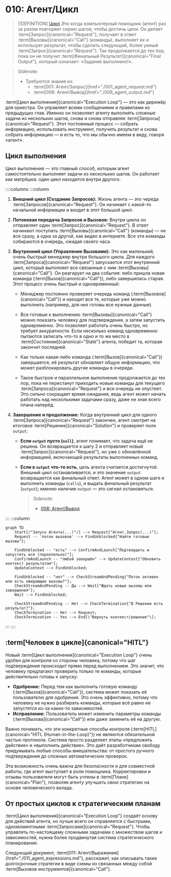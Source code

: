 # 010: Агент/Цикл

> [!DEFINITION] [Цикл](./000_glossary.md)
> Это когда компьютерный помощник (агент) раз за разом повторяет серию шагов, чтобы достичь цели. Он делает :term[Запрос]{canonical="Request"}, получает в ответ :term[Вызовы]{canonical="Call"} (команды), выполняет их и использует результат, чтобы сделать следующий, более умный :term[Запрос]{canonical="Request"}. Так продолжается до тех пор, пока он не получит :term[Финальный Результат]{canonical="Final Output"}, который означает: «Задание выполнено!».

> Sidenote:
> - Требуются знания из:
>   - :term[001: Агент/Запрос]{href="./001_agent_request.md"}
>   - :term[008: Агент/Вывод]{href="./008_agent_output.md"}

:term[Цикл выполнения]{canonical="Execution Loop"} — это как дирижёр для оркестра. Он управляет всеми сообщениями и правилами из предыдущих глав. Именно он позволяет агенту выполнять сложные задачи из нескольких шагов, снова и снова отправляя :term[Запросы]{canonical="Request"}. Этот постоянный процесс — собрать информацию, использовать инструмент, получить результат и снова собрать информацию — и есть то, что мы обычно имеем в виду, говоря «агент».

## Цикл выполнения

Цикл выполнения — это главный способ, которым агент самостоятельно выполняет задачи из нескольких шагов. Он работает как матрёшка: один цикл находится внутри другого.

::::columns
:::column

1.  **Внешний цикл (Создание Запросов):** Жизнь агента — это череда :term[Запросов]{canonical="Request"}. Он начинает с какой-то начальной информации и входит в этот большой цикл.
2.  **Потоковая передача Запросов и Вызовов:** Внутри цикла он отправляет один :term[Запрос]{canonical="Request"}. В ответ начинают поступать :term[Вызовы]{canonical="Call"} (команды) — не все сразу, а одна за другой, как видео в интернете. Все эти команды собираются в очередь, ожидая своего часа.
3.  **Внутренний цикл (Управление Вызовами):** Это как маленький, очень быстрый менеджер внутри большого цикла. Для каждого :term[Запроса]{canonical="Request"} запускается этот внутренний цикл, который выполняет все связанные с ним :term[Вызовы]{canonical="Call"}. Он реагирует на два события: либо пришла новая команда (:term[Вызов]{canonical="Call"}), либо завершилась старая. Этот процесс очень быстрый и одновременный:
    - Менеджер постоянно проверяет очередь команд (:term[Вызовов]{canonical="Call"}) и находит все те, которые уже можно выполнить (например, для них готовы все нужные данные).
    - Все готовые к выполнению :term[Вызовы]{canonical="Call"} можно показать человеку для подтверждения, а затем запустить одновременно. Это позволяет работать очень быстро, но требует аккуратности. Если несколько команд одновременно пытаются записать что-то в одно и то же место в :term[Состоянии]{canonical="State"} агента, победит та, которая закончит последней.

    - Как только какая-либо команда (:term[Вызов]{canonical="Call"}) завершается, её результат обновляет общую информацию, что может разблокировать другие команды в очереди.
    - Такое быстрое и параллельное выполнение продолжается до тех пор, пока не перестанут приходить новые команды для текущего :term[Запроса]{canonical="Request"} и вся очередь не опустеет. Это сильно сокращает время ожидания, ведь агент может начать работать над несколькими задачами сразу, даже не зная всего плана наперёд.

4.  **Завершение и продолжение:** Когда внутренний цикл для одного :term[Запроса]{canonical="Request"} закончен, агент смотрит на итоговое :term[Решение]{canonical="Solution"} и проверяет поле `output`:
    - **Если `output` пусто (`null`)**, агент понимает, что задача ещё не решена. Он возвращается к шагу 2 и отправляет новый :term[Запрос]{canonical="Request"}, но уже с обновлённой информацией, включающей результаты выполненных команд.
    - **Если в `output` что-то есть**, цель агента считается достигнутой. Внешний цикл останавливается, и это значение `output` возвращается как финальный ответ. Агент может в одном шаге и выполнить команды (`calls`), и выдать финальный результат (`output`); именно наличие `output` — это сигнал остановиться.

      > Sidenote:
      > - [008: Агент/Вывод](./008_agent_output.md)

:::
:::column

```mermaid
graph TD
    Start[/"Запуск Агента(...)"/] --> Request["Агент.Запрос(...)"];
    Request -- 'поток вызовов' --> FindUnblocked{"Найти готовые вызовы"};

    FindUnblocked -- "есть" --> ConfirmAndLaunch["Подтвердить и запустить все (параллельно)"];
    ConfirmAndLaunch -- "любой завершён" --> UpdateContext["Обновить контекст результатом"];
    UpdateContext --> FindUnblocked;

    FindUnblocked -- "нет" --> CheckStreamAndPending{"Поток активен или есть ожидающие вызовы?"};
    CheckStreamAndPending -- Да --> Wait["Ждать новые вызовы или завершения"];
    Wait --> FindUnblocked;

    CheckStreamAndPending -- Нет --> CheckTermination{"В Решении есть результат?"};
    CheckTermination -- Нет --> Request;
    CheckTermination -- Yes --> End[\"Вернуть контекст/решение"\];
```

:::
::::

## :term[Человек в цикле]{canonical="HITL"}

Новый :term[Цикл выполнения]{canonical="Execution Loop"} очень удобен для контроля со стороны человека, потому что шаг подтверждения происходит прямо перед выполнением. Это значит, что человеку предлагают проверить только те команды, которые действительно готовы к запуску:

- **Одобрение:** Перед тем как выполнить готовую команду (:term[Вызов]{canonical="Call"}), система может показать её пользователю для одобрения. Это очень эффективно, потому что человеку не нужно разбирать команды, которые всё равно не запустятся из-за каких-то зависимостей.
- **Исправление:** Пользователь может изменить параметры команды (:term[Вызова]{canonical="Call"}) или даже заменить её на другую.

Важно понимать, что эти конкретные способы контроля (:term[HITL]{canonical="HITL (Human-in-the-Loop)"}) не являются обязательной частью протокола. Система просто разделяет этапы «предложить действие» и «выполнить действие». Это даёт разработчикам свободу придумывать любые способы вмешательства: от простого ручного подтверждения до сложных автоматических проверок.

Эта возможность очень важна для безопасности и для совместной работы, где агент выступает в роли помощника. Корректировки и отзывы пользователя могут быть учтены в :term[Плане]{canonical="Plan"}, позволяя агенту улучшать свою стратегию на основе человеческого вклада.

## От простых циклов к стратегическим планам

:term[Цикл выполнения]{canonical="Execution Loop"} создаёт основу для действий агента, но лучше всего он справляется с быстрыми, одномоментными :term[Запросами]{canonical="Request"}. Чтобы управлять по-настоящему сложными задачами с множеством шагов и зависимостей, нужна более продвинутая система стратегического планирования.

Следующий документ, :term[011: Агент/Выражения]{href="./011_agent_expressions.md"}, расскажет, как описывать такие долгосрочные стратегии в виде схемы из связанных между собой :term[Вызовов инструментов]{canonical="Call"}.
